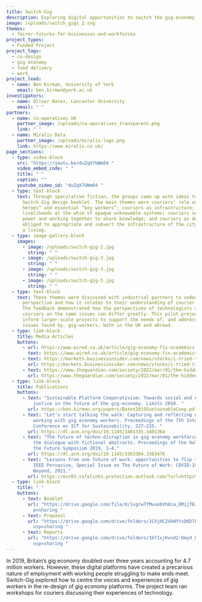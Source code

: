```yaml
---
title: Switch Gig
description: Exploring digital opportunities to switch the gig-economy to fair and just work
image: /uploads/switch_gigs_2.svg
themes:
  - fairer-futures-for-businesses-and-workforces
project_types:
  - Funded Project
project_tags:
  - co-design
  - gig economy
  - food delivery
  - work
project_lead:
  - name: Ben Kirman, University of York
    email: ben.kirman@york.ac.uk
investigators:
  - name: Oliver Bates, Lancaster University
    email: " "
partners:
  - name: Co-operatives UK
    partner_image: /uploads/co-operatives_transparent.png
    link: " "
  - name: Miralis Data
    partner_image: /uploads/miralis-logo.png
    link: https://www.miralis.co.uk/
page_sections:
  - type: video-block
    src: "https://youtu.be/duZqX7UWm84 "
    video_embed_code: " "
    title: " "
    caption: ""
    youtube_video_id: "duZqX7UWm84 "
  - type: text-block
    text: Through speculative fiction, the groups came up with ideas to create a
      Switch Gig design booklet. The main themes were couriers’ role as “local
      heroes” and essential “key workers”; couriers as infrastructure; couriers’
      livelihoods at the whim of opaque unknowable systems; couriers seizing
      power and working together to share knowledge; and couriers as deviants –
      obliged to appropriate and subvert the infrastructure of the city to make
      a living.
  - type: image-gallery-block
    images:
      - image: /uploads/switch-gig-2.jpg
        string: " "
      - image: /uploads/switch-gig-3.jpg
        string: " "
      - image: /uploads/switch-gig-3.jpg
        string: " "
      - image: /uploads/switch-gig-5.jpg
        string: " "
  - type: text-block
    text: These themes were discussed with industrial partners to understand their
      perspective and how it relates to their understanding of courier issues.
      The feedback demonstrated how the perspectives of technologists and
      couriers on the same issues can differ greatly. This pilot project will
      inform larger-scale projects to support the needs of, and address the
      issues faced by, gig-workers, both in the UK and abroad.
  - type: link-block
    title: Media Articles
    buttons:
      - url: https://www.wired.co.uk/article/gig-economy-fix-academics
        text: https://www.wired.co.uk/article/gig-economy-fix-academics
      - text: https://markets.businessinsider.com/news/stocks/i-tried-tiktoks-new-e-commerce-platform-fanno-2022-2
        url: https://markets.businessinsider.com/news/stocks/i-tried-tiktoks-new-e-commerce-platform-fanno-2022-2
      - text: https://www.theguardian.com/society/2022/mar/01/the-hidden-life-of-a-courier-13-hour-days-rude-customers-and-big-dreams
        url: https://www.theguardian.com/society/2022/mar/01/the-hidden-life-of-a-courier-13-hour-days-rude-customers-and-big-dreams
  - type: link-block
    title: Publications
    buttons:
      - text: "Sustainable Platform Cooperativism: Towards social and environmental
          justice in the future of the gig-economy. Limits 2019. "
        url: https://ben.kirman.org/papers/Bates2019SustainableCoop.pdf
      - text: "Let’s start talking the walk: Capturing and reflecting on our limits when
          working with gig economy workers. Proceedings of the 7th International
          Conference on ICT for Sustainability, 227–235. "
        url: https://dl.acm.org/doi/10.1145/3401335.3401364
      - text: "The future of techno-disruption in gig economy workforces: Challenging
          the dialogue with fictional abstracts. Proceedings of the Halfway to
          the Future Symposium 2019, 1–4."
        url: https://dl.acm.org/doi/10.1145/3363384.3363476
      - text: "Lessons from one future of work: opportunities to flip the gig economy.
          IEEE Pervasive, Special Issue on The Future of Work: COVID-19 and
          Beyond, 2021."
        url: https://eur03.safelinks.protection.outlook.com/?url=https%3A%2F%2Fieeexplore.ieee.org%2Fabstract%2Fdocument%2F9576675%2F&data=04%7C01%7Cemily.barker%40newcastle.ac.uk%7Cd242d551a3944f8c87aa08d9956ff97e%7C9c5012c9b61644c2a91766814fbe3e87%7C1%7C0%7C637705131511551294%7CUnknown%7CTWFpbGZsb3d8eyJWIjoiMC4wLjAwMDAiLCJQIjoiV2luMzIiLCJBTiI6Ik1haWwiLCJXVCI6Mn0%3D%7C3000&sdata=%2BrgDWh%2BWvnwPri9cpnudvJHNRSPCL%2BAMp5%2F5BsBnc8c%3D&reserved=0
  - type: link-block
    title: " "
    buttons:
      - text: Booklet
        url: "https://drive.google.com/file/d/1vgrwTfMuuebVh0ca_DMijT6JTaDL_6Kf/view?us\
          p=sharing "
      - text: Proposal
        url: "https://drive.google.com/drive/folders/1CXjHC2VkWYYsDKDlNUuhs2bUGBCmbxF3?\
          usp=sharing "
      - text: Reports
        url: "https://drive.google.com/drive/folders/1bf1xjKvnd2-Umyd_Q-z2LyrPktuPMQB5?\
          usp=sharing "
---
```

In 2019, Britain’s gig economy doubled over three years accounting for 4.7 million workers. However, these digital platforms have created a precarious nature of employment with working people struggling to make ends meet. Switch-Gig explored how to centre the voices and experiences of gig workers in the re-design of gig economy platforms. The project team ran workshops for couriers discussing their experiences of technology.